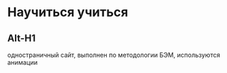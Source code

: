 # Научиться учиться
Alt-H1
------
одностраничный сайт, выполнен по методологии БЭМ, используются анимации
